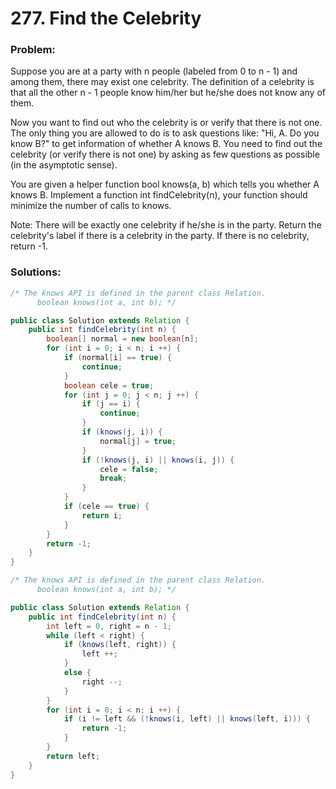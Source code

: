 # 277. Find the Celebrity

### Problem:

Suppose you are at a party with n people (labeled from 0 to n - 1) and among them, there may exist one celebrity. The definition of a celebrity is that all the other n - 1 people know him/her but he/she does not know any of them.

Now you want to find out who the celebrity is or verify that there is not one. The only thing you are allowed to do is to ask questions like: "Hi, A. Do you know B?" to get information of whether A knows B. You need to find out the celebrity (or verify there is not one) by asking as few questions as possible (in the asymptotic sense).

You are given a helper function bool knows(a, b) which tells you whether A knows B. Implement a function int findCelebrity(n), your function should minimize the number of calls to knows.

Note: There will be exactly one celebrity if he/she is in the party. Return the celebrity's label if there is a celebrity in the party. If there is no celebrity, return -1.

### Solutions:

```java
/* The knows API is defined in the parent class Relation.
      boolean knows(int a, int b); */

public class Solution extends Relation {
    public int findCelebrity(int n) {
        boolean[] normal = new boolean[n];
        for (int i = 0; i < n; i ++) {
            if (normal[i] == true) {
                continue;
            }
            boolean cele = true;
            for (int j = 0; j < n; j ++) {
                if (j == i) {
                    continue;
                }
                if (knows(j, i)) {
                    normal[j] = true;
                }
                if (!knows(j, i) || knows(i, j)) {
                    cele = false;
                    break;
                }
            }
            if (cele == true) {
                return i;
            }
        }
        return -1;
    }
}
```

```java
/* The knows API is defined in the parent class Relation.
      boolean knows(int a, int b); */

public class Solution extends Relation {
    public int findCelebrity(int n) {
        int left = 0, right = n - 1;
        while (left < right) {
            if (knows(left, right)) {
                left ++;
            }
            else {
                right --;
            }
        }
        for (int i = 0; i < n; i ++) {
            if (i != left && (!knows(i, left) || knows(left, i))) {
                return -1;
            }
        }
        return left;
    }
}
```
